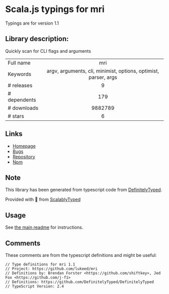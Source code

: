 
# Scala.js typings for mri

Typings are for version 1.1

## Library description:
Quickly scan for CLI flags and arguments

|                    |                 |
| ------------------ | :-------------: |
| Full name          | mri |
| Keywords           | argv, arguments, cli, minimist, options, optimist, parser, args |
| # releases         | 9 |
| # dependents       | 179 |
| # downloads        | 9882789 |
| # stars            | 6 |

## Links
- [Homepage](https://github.com/lukeed/mri#readme)
- [Bugs](https://github.com/lukeed/mri/issues)
- [Repository](https://github.com/lukeed/mri)
- [Npm](https://www.npmjs.com/package/mri)
    


## Note
This library has been generated from typescript code from [DefinitelyTyped](https://definitelytyped.org).

Provided with :purple_heart: from [ScalablyTyped](https://github.com/oyvindberg/ScalablyTyped)

## Usage
See [the main readme](../../readme.md) for instructions.

## Comments

These comments are from the typescript definitions and might be useful:
```
// Type definitions for mri 1.1
// Project: https://github.com/lukeed/mri
// Definitions by: Brendan Forster <https://github.com/shiftkey>, Jed Fox <https://github.com/j-f1>
// Definitions: https://github.com/DefinitelyTyped/DefinitelyTyped
// TypeScript Version: 2.4

```

